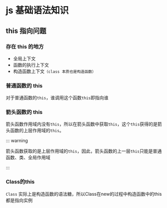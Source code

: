 # js 基础语法知识

## this 指向问题

### 存在 this 的地方

- 全局上下文
- 函数的执行上下文
- 构造函数上下文`（class 本质也是构造函数）`

### 普通函数的 this

对于普通函数的`this`，谁调用这个函数`this`即指向谁

### 箭头函数的 this

箭头函数作用域内没有`this`，所以在箭头函数中获取`this`，这个`this`获得的是箭头函数的上层作用域的`this`。

::: warning

箭头函数获取的是上层作用域的`this`，因此，箭头函数的上一层`this`只能是普通函数、类、全局作用域

::: 

### Class的this

`Class`  实际上是构造函数的语法糖，所以Class在new的过程中构造函数中的this都是指向实例
